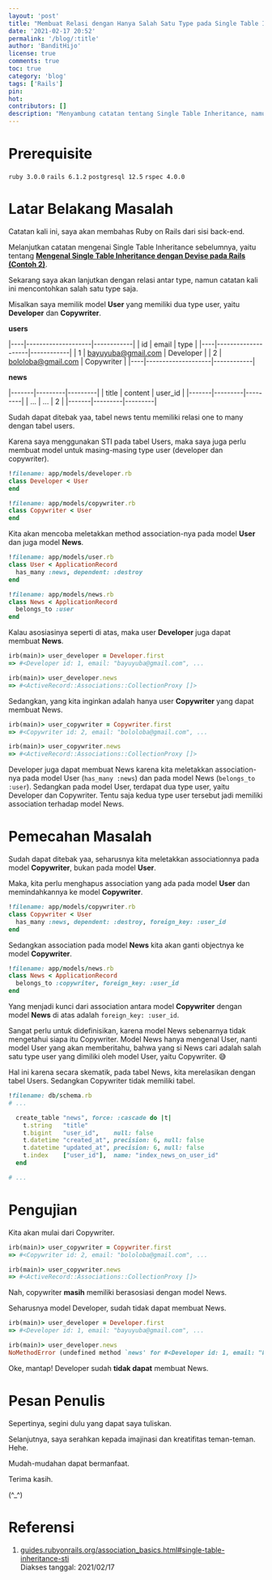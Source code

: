 ```yaml
---
layout: 'post'
title: "Membuat Relasi dengan Hanya Salah Satu Type pada Single Table Inheritance Model di Rails"
date: '2021-02-17 20:52'
permalink: '/blog/:title'
author: 'BanditHijo'
license: true
comments: true
toc: true
category: 'blog'
tags: ['Rails']
pin:
hot:
contributors: []
description: "Menyambung catatan tentang Single Table Inheritance, namun kali ini mengenai relasi salah satu type dari model yang dipasang STI."
---
```


# Prerequisite

`ruby 3.0.0` `rails 6.1.2` `postgresql 12.5` `rspec 4.0.0`


# Latar Belakang Masalah

Catatan kali ini, saya akan membahas Ruby on Rails dari sisi back-end.

Melanjutkan catatan mengenai Single Table Inheritance sebelumnya, yaitu tentang [**Mengenal Single Table Inheritance dengan Devise pada Rails (Contoh 2)**](/blog/rails-single-table-inheritance-dengan-devise-contoh-2).

Sekarang saya akan lanjutkan dengan relasi antar type, namun catatan kali ini mencontohkan salah satu type saja.

Misalkan saya memilik model **User** yang memiliki dua type user, yaitu **Developer** dan **Copywriter**.

**users**

|----|--------------------|------------|
| id | email              | type       |
|----|--------------------|------------|
| 1  | bayuyuba@gmail.com | Developer  |
| 2  | bololoba@gmail.com | Copywriter |
|----|--------------------|------------|

**news**

|-------|---------|---------|
| title | content | user_id |
|-------|---------|---------|
| ...   | ...     | 2       |
|-------|---------|---------|

Sudah dapat ditebak yaa, tabel news tentu memiliki relasi one to many dengan tabel users.

Karena saya menggunakan STI pada tabel Users, maka saya juga perlu membuat model untuk masing-masing type user (developer dan copywriter).

```ruby
!filename: app/models/developer.rb
class Developer < User
end
```

```ruby
!filename: app/models/copywriter.rb
class Copywriter < User
end
```

Kita akan mencoba meletakkan method association-nya pada model **User** dan juga model **News**.

```ruby
!filename: app/models/user.rb
class User < ApplicationRecord
  has_many :news, dependent: :destroy
end
```

```ruby
!filename: app/models/news.rb
class News < ApplicationRecord
  belongs_to :user
end
```

Kalau asosiasinya seperti di atas, maka user **Developer** juga dapat membuat **News**.

```ruby
irb(main)> user_developer = Developer.first
=> #<Developer id: 1, email: "bayuyuba@gmail.com", ...

irb(main)> user_developer.news
=> #<ActiveRecord::Associations::CollectionProxy []>
```

Sedangkan, yang kita inginkan adalah hanya user **Copywriter** yang dapat membuat News.

```ruby
irb(main)> user_copywriter = Copywriter.first
=> #<Copywriter id: 2, email: "bololoba@gmail.com", ...

irb(main)> user_copywriter.news
=> #<ActiveRecord::Associations::CollectionProxy []>
```

Developer juga dapat membuat News karena kita meletakkan association-nya pada model User (`has_many :news`) dan pada model News (`belongs_to :user`). Sedangkan pada model User, terdapat dua type user, yaitu Developer dan Copywriter. Tentu saja kedua type user tersebut jadi memiliki association terhadap model News.


# Pemecahan Masalah

Sudah dapat ditebak yaa, seharusnya kita meletakkan associationnya pada model **Copywriter**, bukan pada model **User**.

Maka, kita perlu menghapus association yang ada pada model **User** dan memindahkannya ke model **Copywriter**.

```ruby
!filename: app/models/copywriter.rb
class Copywriter < User
  has_many :news, dependent: :destroy, foreign_key: :user_id
end
```

Sedangkan association pada model **News** kita akan ganti objectnya ke model **Copywriter**.

```ruby
!filename: app/models/news.rb
class News < ApplicationRecord
  belongs_to :copywriter, foreign_key: :user_id
end
```

Yang menjadi kunci dari association antara model **Copywriter** dengan model **News** di atas adalah `foreign_key: :user_id`.

Sangat perlu untuk didefinisikan, karena model News sebenarnya tidak mengetahui siapa itu Copywriter. Model News hanya mengenal User, nanti model User yang akan memberitahu, bahwa yang si News cari adalah salah satu type user yang dimiliki oleh model User, yaitu Copywriter. 😅

Hal ini karena secara skematik, pada tabel News, kita merelasikan dengan tabel Users. Sedangkan Copywriter tidak memiliki tabel.

```ruby
!filename: db/schema.rb
# ...

  create_table "news", force: :cascade do |t|
    t.string   "title"
    t.bigint   "user_id",    null: false
    t.datetime "created_at", precision: 6, null: false
    t.datetime "updated_at", precision: 6, null: false
    t.index    ["user_id"],  name: "index_news_on_user_id"
  end

# ...
```


# Pengujian

Kita akan mulai dari Copywriter.

```ruby
irb(main)> user_copywriter = Copywriter.first
=> #<Copywriter id: 2, email: "bololoba@gmail.com", ...

irb(main)> user_copywriter.news
=> #<ActiveRecord::Associations::CollectionProxy []>
```

Nah, copywriter **masih** memiliki berasosiasi dengan model News.

Seharusnya model Developer, sudah tidak dapat membuat News.

```ruby
irb(main)> user_developer = Developer.first
=> #<Developer id: 1, email: "bayuyuba@gmail.com", ...

irb(main)> user_developer.news
NoMethodError (undefined method `news' for #<Developer id: 1, email: "bayuyuba@gmail.com", ...">)
```

Oke, mantap! Developer sudah **tidak dapat** membuat News.


# Pesan Penulis

Sepertinya, segini dulu yang dapat saya tuliskan.

Selanjutnya, saya serahkan kepada imajinasi dan kreatifitas teman-teman. Hehe.

Mudah-mudahan dapat bermanfaat.

Terima kasih.

(^_^)


# Referensi

1. [guides.rubyonrails.org/association_basics.html#single-table-inheritance-sti](https://guides.rubyonrails.org/association_basics.html#single-table-inheritance-sti)
<br>Diakses tanggal: 2021/02/17
